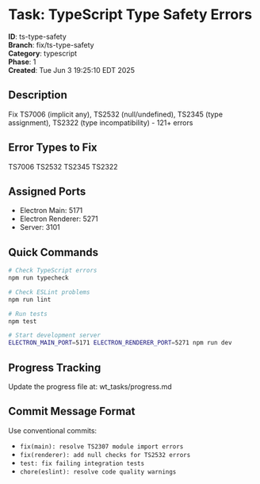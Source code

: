 # Task: TypeScript Type Safety Errors

**ID**: ts-type-safety  
**Branch**: fix/ts-type-safety  
**Category**: typescript  
**Phase**: 1  
**Created**: Tue Jun  3 19:25:10 EDT 2025

## Description

Fix TS7006 (implicit any), TS2532 (null/undefined), TS2345 (type assignment), TS2322 (type incompatibility) - 121+ errors

## Error Types to Fix

TS7006 TS2532 TS2345 TS2322 

## Assigned Ports

- Electron Main: 5171
- Electron Renderer: 5271
- Server: 3101

## Quick Commands

```bash
# Check TypeScript errors
npm run typecheck

# Check ESLint problems
npm run lint

# Run tests
npm test

# Start development server
ELECTRON_MAIN_PORT=5171 ELECTRON_RENDERER_PORT=5271 npm run dev
```

## Progress Tracking

Update the progress file at: wt_tasks/progress.md

## Commit Message Format

Use conventional commits:
- `fix(main): resolve TS2307 module import errors`
- `fix(renderer): add null checks for TS2532 errors`
- `test: fix failing integration tests`
- `chore(eslint): resolve code quality warnings`

